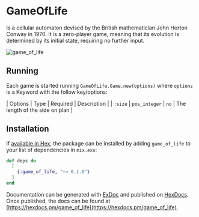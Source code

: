 # GameOfLife

Is a cellular automaton devised by the British mathematician John Horton Conway in 1970.
It is a zero-player game, meaning that its evolution is determined by its initial state,
requiring no further input.

![game_of_life](https://lh3.googleusercontent.com/proxy/rsTJcsWQEl4Oed7doi6S_egwZr2sm9HsrBZPATpyJgH8VopaUqO6rUAPkAEROyUZ4IXyCoWoRvAxFpmMNp2eSHKmcTQ3XkMsuLoLjX0tNnP8tHXvwfuyC7E2EbOAfVA)

## Running

Each game is started running `GameOfLife.Game.new(options)` where `options` is
a Keyword with the follow key/options:

| Options | Type | Required | Description |
| `:size` | `pos_integer` | `no` | The length of the side on plan |

## Installation

If [available in Hex](https://hex.pm/docs/publish), the package can be installed
by adding `game_of_life` to your list of dependencies in `mix.exs`:

```elixir
def deps do
  [
    {:game_of_life, "~> 0.1.0"}
  ]
end
```

Documentation can be generated with [ExDoc](https://github.com/elixir-lang/ex_doc)
and published on [HexDocs](https://hexdocs.pm). Once published, the docs can
be found at [https://hexdocs.pm/game_of_life](https://hexdocs.pm/game_of_life).
